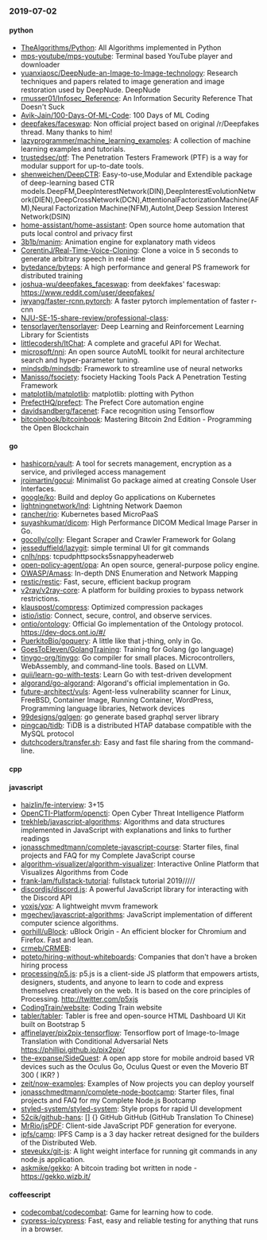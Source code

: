 ### 2019-07-02

#### python
* [TheAlgorithms/Python](https://github.com/TheAlgorithms/Python): All Algorithms implemented in Python
* [mps-youtube/mps-youtube](https://github.com/mps-youtube/mps-youtube): Terminal based YouTube player and downloader
* [yuanxiaosc/DeepNude-an-Image-to-Image-technology](https://github.com/yuanxiaosc/DeepNude-an-Image-to-Image-technology): Research techniques and papers related to image generation and image restoration used by DeepNude. DeepNude
* [rmusser01/Infosec_Reference](https://github.com/rmusser01/Infosec_Reference): An Information Security Reference That Doesn't Suck
* [Avik-Jain/100-Days-Of-ML-Code](https://github.com/Avik-Jain/100-Days-Of-ML-Code): 100 Days of ML Coding
* [deepfakes/faceswap](https://github.com/deepfakes/faceswap): Non official project based on original /r/Deepfakes thread. Many thanks to him!
* [lazyprogrammer/machine_learning_examples](https://github.com/lazyprogrammer/machine_learning_examples): A collection of machine learning examples and tutorials.
* [trustedsec/ptf](https://github.com/trustedsec/ptf): The Penetration Testers Framework (PTF) is a way for modular support for up-to-date tools.
* [shenweichen/DeepCTR](https://github.com/shenweichen/DeepCTR): Easy-to-use,Modular and Extendible package of deep-learning based CTR models.DeepFM,DeepInterestNetwork(DIN),DeepInterestEvolutionNetwork(DIEN),DeepCrossNetwork(DCN),AttentionalFactorizationMachine(AFM),Neural Factorization Machine(NFM),AutoInt,Deep Session Interest Network(DSIN)
* [home-assistant/home-assistant](https://github.com/home-assistant/home-assistant):  Open source home automation that puts local control and privacy first
* [3b1b/manim](https://github.com/3b1b/manim): Animation engine for explanatory math videos
* [CorentinJ/Real-Time-Voice-Cloning](https://github.com/CorentinJ/Real-Time-Voice-Cloning): Clone a voice in 5 seconds to generate arbitrary speech in real-time
* [bytedance/byteps](https://github.com/bytedance/byteps): A high performance and general PS framework for distributed training
* [joshua-wu/deepfakes_faceswap](https://github.com/joshua-wu/deepfakes_faceswap): from deekfakes' faceswap: https://www.reddit.com/user/deepfakes/
* [jwyang/faster-rcnn.pytorch](https://github.com/jwyang/faster-rcnn.pytorch): A faster pytorch implementation of faster r-cnn
* [NJU-SE-15-share-review/professional-class](https://github.com/NJU-SE-15-share-review/professional-class): 
* [tensorlayer/tensorlayer](https://github.com/tensorlayer/tensorlayer): Deep Learning and Reinforcement Learning Library for Scientists
* [littlecodersh/ItChat](https://github.com/littlecodersh/ItChat): A complete and graceful API for Wechat. 
* [microsoft/nni](https://github.com/microsoft/nni): An open source AutoML toolkit for neural architecture search and hyper-parameter tuning.
* [mindsdb/mindsdb](https://github.com/mindsdb/mindsdb): Framework to streamline use of neural networks
* [Manisso/fsociety](https://github.com/Manisso/fsociety): fsociety Hacking Tools Pack  A Penetration Testing Framework
* [matplotlib/matplotlib](https://github.com/matplotlib/matplotlib): matplotlib: plotting with Python
* [PrefectHQ/prefect](https://github.com/PrefectHQ/prefect): The Prefect Core automation engine
* [davidsandberg/facenet](https://github.com/davidsandberg/facenet): Face recognition using Tensorflow
* [bitcoinbook/bitcoinbook](https://github.com/bitcoinbook/bitcoinbook): Mastering Bitcoin 2nd Edition - Programming the Open Blockchain

#### go
* [hashicorp/vault](https://github.com/hashicorp/vault): A tool for secrets management, encryption as a service, and privileged access management
* [jroimartin/gocui](https://github.com/jroimartin/gocui): Minimalist Go package aimed at creating Console User Interfaces.
* [google/ko](https://github.com/google/ko): Build and deploy Go applications on Kubernetes
* [lightningnetwork/lnd](https://github.com/lightningnetwork/lnd): Lightning Network Daemon 
* [rancher/rio](https://github.com/rancher/rio): Kubernetes based MicroPaaS
* [suyashkumar/dicom](https://github.com/suyashkumar/dicom): High Performance DICOM Medical Image Parser in Go.
* [gocolly/colly](https://github.com/gocolly/colly): Elegant Scraper and Crawler Framework for Golang
* [jesseduffield/lazygit](https://github.com/jesseduffield/lazygit): simple terminal UI for git commands
* [cnlh/nps](https://github.com/cnlh/nps): tcpudphttpsocks5snappyheaderweb
* [open-policy-agent/opa](https://github.com/open-policy-agent/opa): An open source, general-purpose policy engine.
* [OWASP/Amass](https://github.com/OWASP/Amass): In-depth DNS Enumeration and Network Mapping
* [restic/restic](https://github.com/restic/restic): Fast, secure, efficient backup program
* [v2ray/v2ray-core](https://github.com/v2ray/v2ray-core): A platform for building proxies to bypass network restrictions.
* [klauspost/compress](https://github.com/klauspost/compress): Optimized compression packages
* [istio/istio](https://github.com/istio/istio): Connect, secure, control, and observe services.
* [ontio/ontology](https://github.com/ontio/ontology): Official Go implementation of the Ontology protocol. https://dev-docs.ont.io/#/
* [PuerkitoBio/goquery](https://github.com/PuerkitoBio/goquery): A little like that j-thing, only in Go.
* [GoesToEleven/GolangTraining](https://github.com/GoesToEleven/GolangTraining): Training for Golang (go language)
* [tinygo-org/tinygo](https://github.com/tinygo-org/tinygo): Go compiler for small places. Microcontrollers, WebAssembly, and command-line tools. Based on LLVM.
* [quii/learn-go-with-tests](https://github.com/quii/learn-go-with-tests): Learn Go with test-driven development
* [algorand/go-algorand](https://github.com/algorand/go-algorand): Algorand's official implementation in Go.
* [future-architect/vuls](https://github.com/future-architect/vuls): Agent-less vulnerability scanner for Linux, FreeBSD, Container Image, Running Container, WordPress, Programming language libraries, Network devices
* [99designs/gqlgen](https://github.com/99designs/gqlgen): go generate based graphql server library
* [pingcap/tidb](https://github.com/pingcap/tidb): TiDB is a distributed HTAP database compatible with the MySQL protocol
* [dutchcoders/transfer.sh](https://github.com/dutchcoders/transfer.sh): Easy and fast file sharing from the command-line.

#### cpp

#### javascript
* [haizlin/fe-interview](https://github.com/haizlin/fe-interview):  3+15
* [OpenCTI-Platform/opencti](https://github.com/OpenCTI-Platform/opencti): Open Cyber Threat Intelligence Platform
* [trekhleb/javascript-algorithms](https://github.com/trekhleb/javascript-algorithms):  Algorithms and data structures implemented in JavaScript with explanations and links to further readings
* [jonasschmedtmann/complete-javascript-course](https://github.com/jonasschmedtmann/complete-javascript-course): Starter files, final projects and FAQ for my Complete JavaScript course
* [algorithm-visualizer/algorithm-visualizer](https://github.com/algorithm-visualizer/algorithm-visualizer): Interactive Online Platform that Visualizes Algorithms from Code
* [frank-lam/fullstack-tutorial](https://github.com/frank-lam/fullstack-tutorial):  fullstack tutorial 2019/////
* [discordjs/discord.js](https://github.com/discordjs/discord.js): A powerful JavaScript library for interacting with the Discord API
* [yoxjs/yox](https://github.com/yoxjs/yox): A lightweight mvvm framework
* [mgechev/javascript-algorithms](https://github.com/mgechev/javascript-algorithms): JavaScript implementation of different computer science algorithms.
* [gorhill/uBlock](https://github.com/gorhill/uBlock): uBlock Origin - An efficient blocker for Chromium and Firefox. Fast and lean.
* [crmeb/CRMEB](https://github.com/crmeb/CRMEB):  
* [poteto/hiring-without-whiteboards](https://github.com/poteto/hiring-without-whiteboards):  Companies that don't have a broken hiring process
* [processing/p5.js](https://github.com/processing/p5.js): p5.js is a client-side JS platform that empowers artists, designers, students, and anyone to learn to code and express themselves creatively on the web. It is based on the core principles of Processing. http://twitter.com/p5xjs 
* [CodingTrain/website](https://github.com/CodingTrain/website): Coding Train website
* [tabler/tabler](https://github.com/tabler/tabler): Tabler is free and open-source HTML Dashboard UI Kit built on Bootstrap 5
* [affinelayer/pix2pix-tensorflow](https://github.com/affinelayer/pix2pix-tensorflow): Tensorflow port of Image-to-Image Translation with Conditional Adversarial Nets https://phillipi.github.io/pix2pix/
* [the-expanse/SideQuest](https://github.com/the-expanse/SideQuest): A open app store for mobile android based VR devices such as the Oculus Go, Oculus Quest or even the Moverio BT 300 ( IKR? )
* [zeit/now-examples](https://github.com/zeit/now-examples): Examples of Now projects you can deploy yourself
* [jonasschmedtmann/complete-node-bootcamp](https://github.com/jonasschmedtmann/complete-node-bootcamp): Starter files, final projects and FAQ for my Complete Node.js Bootcamp
* [styled-system/styled-system](https://github.com/styled-system/styled-system):  Style props for rapid UI development
* [52cik/github-hans](https://github.com/52cik/github-hans): [] {} GitHub GitHub  (GitHub Translation To Chinese)
* [MrRio/jsPDF](https://github.com/MrRio/jsPDF): Client-side JavaScript PDF generation for everyone.
* [ipfs/camp](https://github.com/ipfs/camp):  IPFS Camp is a 3 day hacker retreat designed for the builders of the Distributed Web.
* [steveukx/git-js](https://github.com/steveukx/git-js): A light weight interface for running git commands in any node.js application.
* [askmike/gekko](https://github.com/askmike/gekko): A bitcoin trading bot written in node - https://gekko.wizb.it/

#### coffeescript
* [codecombat/codecombat](https://github.com/codecombat/codecombat): Game for learning how to code.
* [cypress-io/cypress](https://github.com/cypress-io/cypress): Fast, easy and reliable testing for anything that runs in a browser.
